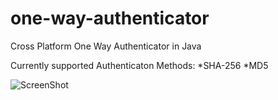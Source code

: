 # one-way-authenticator
Cross Platform One Way Authenticator in Java

Currently supported Authenticaton Methods:
*SHA-256
*MD5

![ScreenShot](http://s16.postimg.org/99fstax11/Screen_Shot_2015_07_05_at_20_47_42.png)
